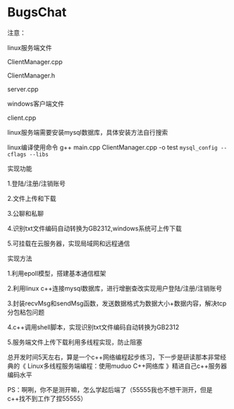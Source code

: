 # BugsChat


注意：

linux服务端文件

ClientManager.cpp

ClientManager.h

server.cpp


windows客户端文件

client.cpp





linux服务端需要安装mysql数据库，具体安装方法自行搜索

linux编译使用命令
g++ main.cpp ClientManager.cpp -o test `mysql_config --cflags --libs`



实现功能

1.登陆/注册/注销账号

2.文件上传和下载

3.公聊和私聊

4.识别txt文件编码自动转换为GB2312,windows系统可上传下载

5.可挂载在云服务器，实现局域网和远程通信

实现方法

1.利用epoll模型，搭建基本通信框架

2.利用linux c++连接mysql数据库，进行增删查改实现用户登陆/注册/注销账号

3.封装recvMsg和sendMsg函数，发送数据格式为数据大小+数据内容，解决tcp分包粘包问题

4.c++调用shell脚本，实现识别txt文件编码自动转换为GB2312

5.服务端文件上传下载利用多线程实现，防止阻塞



总开发时间5天左右，算是一个c++网络编程起步练习，下一步是研读那本非常经典的《 Linux多线程服务端编程：使用muduo C++网络库 》精进自己c++服务器编码水平

PS：啊咧，你不是测开嘛，怎么学起后端了（55555我也不想干测开，但是c++找不到工作了捏55555）

